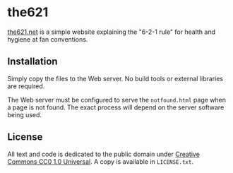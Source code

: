 # the621

[the621.net](https://the621.net/) is a simple website explaining the "6-2-1 rule" for health and hygiene at fan conventions.

## Installation

Simply copy the files to the Web server. No build tools or external libraries are required.

The Web server must be configured to serve the `notfound.html` page when a page is not found. The exact process will depend on the server software being used.

## License

All text and code is dedicated to the public domain under [Creative Commons CC0 1.0 Universal](https://creativecommons.org/publicdomain/zero/1.0/). A copy is available in `LICENSE.txt`.